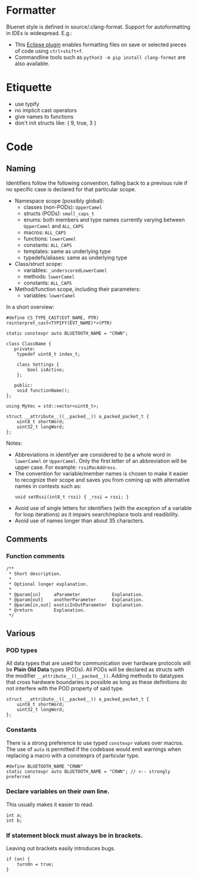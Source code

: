 # Formatter

Bluenet style is defined in source/.clang-format. Support for autoformatting in IDEs is widespread.
E.g.: 
- This [Eclipse plugin](https://marketplace.eclipse.org/content/cppstyle) enables formatting files on save or selected pieces of code using `ctrl+shift+f`.
- Commandline tools such as `python3 -m pip install clang-format` are also available.

# Etiquette

- use typify
- no implicit cast operators
- give names to functions
- don't init structs like: { 9, true, 3 }

# Code

## Naming

Identifiers follow the following convention, falling back to a previous rule if no specific case is declared for that particular scope.

- Namespace scope (possibly global):
	- classes (non-PODs): `UpperCamel`
	- structs (PODs): `small_caps_t`
	- enums: both members and type names currently varying between `UpperCamel` and `ALL_CAPS`
	- macros: `ALL_CAPS`
	- functions: `lowerCamel`
	- constants: `ALL_CAPS`
	- templates: same as underlying type
	- typedefs/aliases: same as underlying type
- Class/struct scope:
	- variables: `_underscoredLowerCamel`
	- methods: `lowerCamel`
	- constants: `ALL_CAPS`
- Method/function scope, including their parameters:
	- variables: `lowerCamel`

In a short overview:

```
#define CS_TYPE_CAST(EVT_NAME, PTR) reinterpret_cast<TYPIFY(EVT_NAME)*>(PTR)

static constexpr auto BLUETOOTH_NAME = "CRWN";

class ClassName {
   private:
    typedef uint8_t index_t;

    class Settings {
        bool isActive;
    };

   public:
    void functionName();
};

using MyVec = std::vector<uint8_t>;

struct __attribute__((__packed__)) a_packed_packet_t {
    uint8_t shortWord;
    uint32_t longWord;
};
```

Notes:
- Abbreviations in identifyer are considered to be a whole word in `lowerCamel` or `UpperCamel`. Only the first letter of an abbreviation will be upper case. For example: `rssiMacAddress`.
- The convention for variable/member names is chosen to make it easier to recognize their scope and saves you from coming up with alternative names in contexts such as:
	```
	void setRssi(int8_t rssi) { _rssi = rssi; }
	```
- Avoid use of single letters for identifiers (with the exception of a variable for loop iterations) as it impairs search/replace tools and readibility.
- Avoid use of names longer than about 35 characters.

## Comments

### Function comments
```
/**
 * Short description.
 *
 * Optional longer explanation.
 *
 * @param[in]     aParameter            Explanation.
 * @param[out]    anotherParameter      Explanation.
 * @param[in,out] exoticInOutParameter  Explanation.
 * @return        Explanation.
 */
```

## Various

### POD types

All data types that are used for communication over hardware protocols will be **Plain Old Data** types (PODs). All PODs will be declared as structs with the modifier `__attribute__((__packed__))`. Adding methods to datatypes that cross hardware boundaries is possible as long as these definitions do not interfere with the POD property of said type.

```
struct __attribute__((__packed__)) a_packed_packet_t {
	uint8_t shortWord;
	uint32_t longWord;
};
```

### Constants
There is a strong preference to use typed `constexpr` values over macros. The use of `auto` is permitted if the codebase would emit warnings when replacing a macro with a constexprs of particular type.

```
#define BLUETOOTH_NAME "CRWN"
static constexpr auto BLUETOOTH_NAME = "CRWN"; // <-- strongly preferred
```

### Declare variables on their own line.

This usually makes it easier to read.

```
int a;
int b;
```

### If statement block must always be in brackets.

Leaving out brackets easily introduces bugs.

```
if (on) {
	turnOn = true;
}
```




